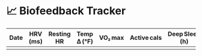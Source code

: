 # 📈 Biofeedback Tracker

| Date | HRV (ms) | Resting HR | Temp Δ (°F) | VO₂ max | Active cals | Deep Sleep (h) | REM Sleep (h) | Brain Fog 1–10 | Mood 1–10 | Libido 1–10 | Energy 1–10 | Notes |
|------|----------|------------|-------------|---------|-------------|----------------|---------------|---------------|-----------|-------------|-------------|-------|
|      |          |            |             |         |             |                |               |               |           |             |             |       |
